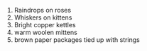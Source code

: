 1. Raindrops on roses
2. Whiskers on kittens
3. Bright copper kettles
4. warm woolen mittens
5. brown paper packages tied up with strings
